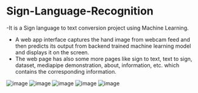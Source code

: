 # Sign-Language-Recognition
-It is a Sign language to text conversion project using Machine Learning.
- A web app interface captures the hand image from webcam feed and then predicts its output from backend trained machine learning model and displays it on the screen.
- The web page has also some more pages like sign to text, text to sign, dataset, mediapipe demonstration, about, information, etc. which contains the corresponding information.


![image](https://user-images.githubusercontent.com/67855452/169707625-894a5c43-b954-4938-9a98-b267af30e676.png)
![image](https://user-images.githubusercontent.com/67855452/169707640-e4118a77-3214-4243-ac6b-e32cd87e5672.png)
![image](https://user-images.githubusercontent.com/67855452/169707900-cc69cc34-44e9-41a8-b686-1180ecef9e73.png)
![image](https://user-images.githubusercontent.com/67855452/169707908-41a606cd-ad8d-4fc3-885d-391961293013.png)
![image](https://user-images.githubusercontent.com/67855452/169707922-416d8b3c-11e2-481b-9b35-d57eb3b12901.png)
